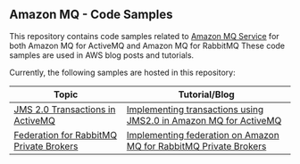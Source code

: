 ## Amazon MQ - Code Samples


This repository contains code samples related to [Amazon MQ Service](https://aws.amazon.com/amazon-mq/) for
both Amazon MQ for ActiveMQ and Amazon MQ for RabbitMQ
These code samples are used in AWS blog posts and tutorials.

Currently, the following samples are hosted in this repository:

| Topic                                                                                                                            | Tutorial/Blog |
|----------------------------------------------------------------------------------------------------------------------------------|---------------|
| [JMS 2.0 Transactions in ActiveMQ](https://github.com/aws-samples/amazon-mq-samples/tree/main/activemq-samples/jms-transactions) | [Implementing transactions using JMS2.0 in Amazon MQ for ActiveMQ](https://aws.amazon.com/blogs/compute/implementing-transactions-using-jms2-0-in-amazon-mq-for-activemq/)    |
| [Federation for RabbitMQ Private Brokers](https://github.com/aws-samples/amazon-mq-samples/tree/main/rabbitmq-samples/federation-sample) | [Implementing federation on Amazon MQ for RabbitMQ Private Brokers]()    |